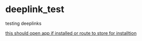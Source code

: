 # deeplink_test
testing deeplinks

[this should open app if installed or route to store for installtion](https://goodhabitz.page.link/debug)
